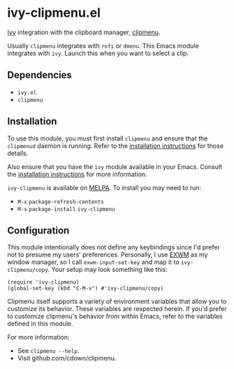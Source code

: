 # ivy-clipmenu.el

[Ivy](https://github.com/abo-abo/swiper#ivy) integration with the clipboard manager, [clipmenu](https://github.com/cdown/clipmenu).

Usually `clipmenu` integrates with `rofi` or `dmenu`. This Emacs module
integrates with `ivy`. Launch this when you want to select a clip.

## Dependencies
- `ivy.el`
- `clipmenu`

## Installation

To use this module, you must first install `clipmenu` and ensure that the
`clipmenud` daemon is running. Refer to the [installation
instructions](https://github.com/cdown/clipmenu#installation)
for those details.

Also ensure that you have the `ivy` module available in your Emacs. Consult the
[installation instructions](https://github.com/abo-abo/swiper#installation) for
more information.

`ivy-clipmenu` is available on [MELPA](https://github.com/melpa/melpa). To
install you may need to run:

- `M-x` `package-refresh-contents`
- `M-x` `package-install` `ivy-clipmenu`

## Configuration

This module intentionally does not define any keybindings since I'd prefer
not to presume my users' preferences. Personally, I use
[EXWM](https://github.com/ch11ng/exwm)
as my window manager, so I call `exwm-input-set-key` and map it to
`ivy-clipmenu/copy`. Your setup may look something like this:

```elisp
(require 'ivy-clipmenu)
(global-set-key (kbd "C-M-v") #'ivy-clipmenu/copy)
```

Clipmenu itself supports a variety of environment variables that allow you to
customize its behavior. These variables are respected herein. If you'd
prefer to customize clipmenu's behavior from within Emacs, refer to the
variables defined in this module.

For more information:
- See `clipmenu --help`.
- Visit github.com/cdown/clipmenu.
